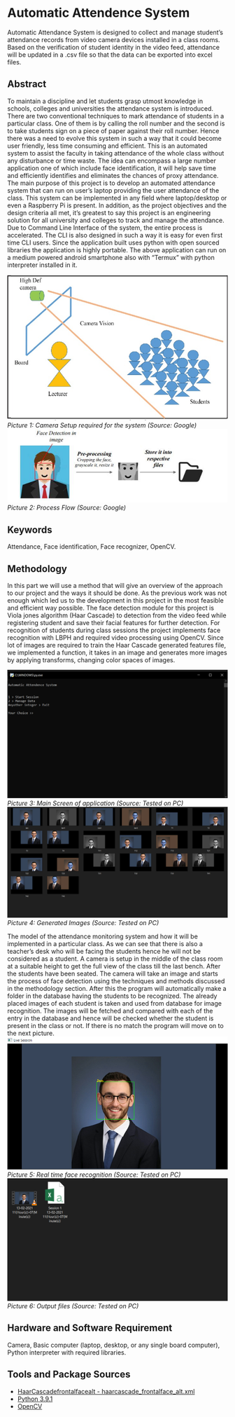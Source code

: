 # Automatic Attendence System
Automatic Attendance System is designed to collect and manage student’s attendance records from video camera devices installed in a class rooms. Based on the verification of student identity in the video feed, attendance will be updated in a .csv file so that the data can be exported into excel files.

## Abstract
To maintain a discipline and let students grasp utmost knowledge in schools, colleges and universities the attendance system is introduced. There are two conventional techniques to mark attendance of students in a particular class. One of them is by calling the roll number and the second is to take students sign on a piece of paper against their roll number. Hence there was a need to evolve this system in such a way that it could become user friendly, less time consuming and efficient. This is an automated system to assist the faculty in taking attendance of the whole class without any disturbance or time waste. The idea can encompass a large number application one of which include face identification, it will help save time and efficiently identifies and eliminates the chances of proxy attendance. The main purpose of this project is to develop an automated attendance system that can run on user’s laptop providing the user attendance of the class.
This system can be implemented in any field where laptop/desktop or even a Raspberry Pi is present. In addition, as the project objectives and the design criteria all met, it’s greatest to say this project is an engineering solution for all university and colleges to track and manage the attendance. Due to Command Line Interface of the system, the entire process is accelerated. The CLI is also designed in such a way it is easy for even first time CLI users. Since the application built uses python with open sourced libraries the application is highly portable. The above application can run on a medium powered android smartphone also with “Termux” with python interpreter installed in it.

![Camera Setup](https://github.com/ichbinrahul/Automatic_Attendence_System/blob/main/images/camerasetup.jpg?raw=true)
*Picture 1: Camera Setup required for the system (Source: Google)*
![Training Workflow](https://github.com/ichbinrahul/Automatic_Attendence_System/blob/main/images/workflow.png?raw=true)
*Picture 2: Process Flow (Source: Google)*

## Keywords
Attendance, Face identification, Face recognizer, OpenCV.

## Methodology
In this part we will use a method that will give an overview of the approach to our project and the ways it should be done. As the previous work was not enough which led us to the development in this project in the most feasible and efficient way possible.
The face detection module for this project is Viola jones algorithm (Haar Cascade) to detection from the video feed while registering student and save their facial features for further detection. For recognition of students during class sessions the project implements face recognition with LBPH and required video processing using OpenCV. Since lot of images are required to train the Haar Cascade generated features file, we implemented a function, it takes in an image and generates more images by applying transforms, changing color spaces of images.

![Main Screen](https://github.com/ichbinrahul/Automatic_Attendence_System/blob/main/images/main.png?raw=true)
*Picture 3: Main Screen of application (Source: Tested on PC)*
![Generated Images](https://github.com/ichbinrahul/Automatic_Attendence_System/blob/main/images/generatedimages.png?raw=true)
*Picture 4: Generated Images (Source: Tested on PC)*

The model of the attendance monitoring system and how it will be implemented in a particular class. As we can see that there is also a teacher’s desk who will be facing the students hence he will not be considered as a student. A camera is setup in the middle of the class room at a suitable height to get the full view of the class till the last bench. After the students have been seated. The camera will take an image and starts the process of face detection using the techniques and methods discussed in the methodology section. After this the program will automatically make a folder in the database having the students to be recognized. The already placed images of each student is taken and used from database for image recognition. The images will be fetched and compared with each of the entry in the database and hence will be checked whether the student is present in the class or not. If there is no match the program will move on to the next picture.
![Face Recognition output](https://github.com/ichbinrahul/Automatic_Attendence_System/blob/main/images/recognition.png?raw=true)
*Picture 5: Real time face recognition (Source: Tested on PC)*
![Output files](https://github.com/ichbinrahul/Automatic_Attendence_System/blob/main/images/output.png?raw=true)
*Picture 6: Output files (Source: Tested on PC)*

## Hardware and Software Requirement
Camera, Basic computer (laptop, desktop, or any single board computer), Python interpreter with required libraries.

## Tools and Package Sources
* [HaarCascadefrontalfacealt - haarcascade_frontalface_alt.xml](https://github.com/opencv/opencv/tree/master/data/haarcascades)
* [Python 3.9.1](https://www.python.org/)
* [OpenCV](https://pypi.org/project/opencv-python/)
